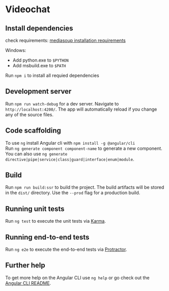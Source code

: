 # Videochat



## Install dependencies

check requirements: [mediasoup installation requirements](https://mediasoup.org/documentation/v3/mediasoup/installation/)  

Windows:
 - Add python.exe to `$PYTHON`
 - Add msbuild.exe to `$PATH`  


Run `npm i` to install all requied dependencies

## Development server

Run `npm run watch-debug` for a dev server. Navigate to `http://localhost:4200/`. The app will automatically reload if you change any of the source files.

## Code scaffolding

To use `ng` install Angular cli with `npm install -g @angular/cli`  
Run `ng generate component component-name` to generate a new component. You can also use `ng generate directive|pipe|service|class|guard|interface|enum|module`.

## Build

Run `npm run build:ssr` to build the project. The build artifacts will be stored in the `dist/` directory. Use the `--prod` flag for a production build.

## Running unit tests

Run `ng test` to execute the unit tests via [Karma](https://karma-runner.github.io).

## Running end-to-end tests

Run `ng e2e` to execute the end-to-end tests via [Protractor](http://www.protractortest.org/).

## Further help

To get more help on the Angular CLI use `ng help` or go check out the [Angular CLI README](https://github.com/angular/angular-cli/blob/master/README.md).
